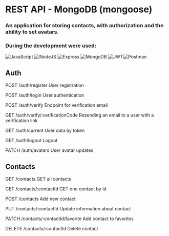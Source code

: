 # REST API - MongoDB (mongoose)

### An application for storing contacts, with authorization and the ability to set avatars.
### During the development were used:

![JavaScript](https://img.shields.io/badge/JavaScript-F7DF1E?style=for-the-badge&logo=javascript&logoColor=black) ![NodeJS](https://img.shields.io/badge/Node.js-43853D?style=for-the-badge&logo=node.js&logoColor=white) ![Express](https://img.shields.io/badge/Express.js-404D59?style=for-the-badge) ![MongoDB](https://img.shields.io/badge/MongoDB-4EA94B?style=for-the-badge&logo=mongodb&logoColor=white) ![JWT](https://img.shields.io/badge/JWT-000000?style=for-the-badge&logo=JSON%20web%20tokens&logoColor=white)![Postman](https://img.shields.io/badge/Postman-FF6C37?style=for-the-badge&logo=Postman&logoColor=white)

<h2>Auth</h2>
<p>POST /auth/register   User registration</p>
<p>POST /auth/login   User authentication</p>
<p>POST /auth/verify  Endpoint for verification email</p>
<p>GET /auth/verify/:verificationCode  Resending an email to a user with a verification link</P>
<p>GET /auth/current  User data by token</p>
<p>GET /auth/logout  Logout<p>
<p>PATCH /auth/avatars User avatar updates</P> 


<h2>Contacts</h2>
<p>GET /contacts  GET all contacts</P>
<p>GET /contacts/:contactId  GET one contact by id</p>  
<p>POST /contacts  Add new contact</P>  
<p>PUT /contacts/:contactId  Update information about contact</p>
<p>PATCH /contacts/:contactId/favorite  Add contact to favorites</p> 
<p>DELETE /contacts/:contactId Delete contact</p>
